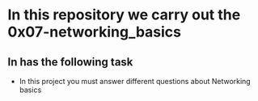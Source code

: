 # In this repository we carry out the 0x07-networking_basics

## In has the following task

- In this project you must answer different questions about Networking basics
